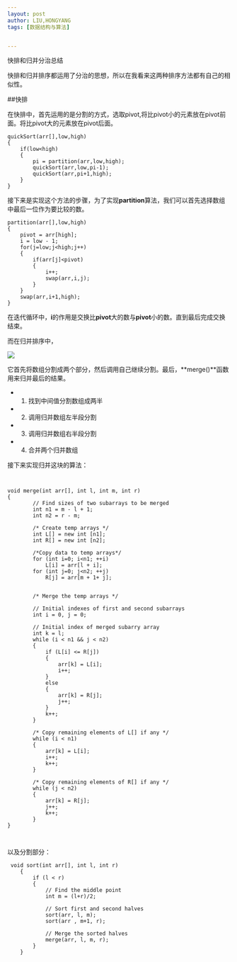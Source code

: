 ```yaml
---
layout: post
author: LIU,HONGYANG
tags: [数据结构与算法]


---
```






快排和归并分治总结

快排和归并排序都运用了分治的思想，所以在我看来这两种排序方法都有自己的相似性。


##快排


在快排中，首先运用的是分割的方式，选取pivot,将比pivot小的元素放在pivot前面。将比pivot大的元素放在pivot后面。

```{}
quickSort(arr[],low,high)
{
	if(low<high)
	{
		pi = partition(arr,low,high);
		quickSort(arr,low,pi-1);
		quickSort(arr,pi+1,high);
	}
}
```

接下来是实现这个方法的步骤，为了实现**partition**算法，我们可以首先选择数组中最后一位作为要比较的数。

```{}
partition(arr[],low,high)
{
	pivot = arr[high];
	i = low - 1;
	for(j=low;j<high;j++)
	{
		if(arr[j]<pivot)
		{
			i++;
			swap(arr,i,j);
		}	
	}	
	swap(arr,i+1,high);
}

```

在迭代循环中，**i**的作用是交换比**pivot**大的数与**pivot**小的数。直到最后完成交换结束。


而在归并排序中，

![](https://tva1.sinaimg.cn/large/006tNbRwgy1ga2df9hkq6j30vc0u0ahe.jpg)

它首先将数组分割成两个部分，然后调用自己继续分割。最后，**merge()**函数用来归并最后的结果。

- 1. 找到中间值分割数组成两半
- 2. 调用归并数组左半段分割
- 3. 调用归并数组右半段分割
- 4. 合并两个归并数组


接下来实现归并这块的算法：

```{}


void merge(int arr[], int l, int m, int r) 
{ 
        // Find sizes of two subarrays to be merged 
        int n1 = m - l + 1; 
        int n2 = r - m; 
  
        /* Create temp arrays */
        int L[] = new int [n1]; 
        int R[] = new int [n2]; 
  
        /*Copy data to temp arrays*/
        for (int i=0; i<n1; ++i) 
            L[i] = arr[l + i]; 
        for (int j=0; j<n2; ++j) 
            R[j] = arr[m + 1+ j]; 
  
  
        /* Merge the temp arrays */
  
        // Initial indexes of first and second subarrays 
        int i = 0, j = 0; 
  
        // Initial index of merged subarry array 
        int k = l; 
        while (i < n1 && j < n2) 
        { 
            if (L[i] <= R[j]) 
            { 
                arr[k] = L[i]; 
                i++; 
            } 
            else
            { 
                arr[k] = R[j]; 
                j++; 
            } 
            k++; 
        } 
  
        /* Copy remaining elements of L[] if any */
        while (i < n1) 
        { 
            arr[k] = L[i]; 
            i++; 
            k++; 
        } 
  
        /* Copy remaining elements of R[] if any */
        while (j < n2) 
        { 
            arr[k] = R[j]; 
            j++; 
            k++; 
        } 
} 
  


```


以及分割部分：


```{}
 void sort(int arr[], int l, int r) 
    { 
        if (l < r) 
        { 
            // Find the middle point 
            int m = (l+r)/2; 
  
            // Sort first and second halves 
            sort(arr, l, m); 
            sort(arr , m+1, r); 
  
            // Merge the sorted halves 
            merge(arr, l, m, r); 
        } 
    } 

```